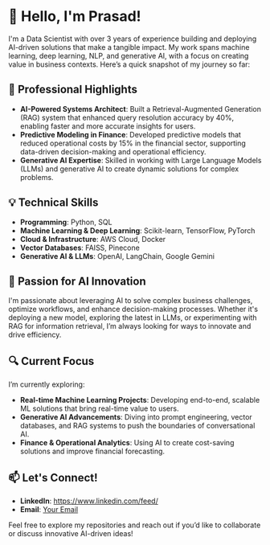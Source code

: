 # 👋 Hello, I'm Prasad!

I'm a Data Scientist with over 3 years of experience building and deploying AI-driven solutions that make a tangible impact. My work spans machine learning, deep learning, NLP, and generative AI, with a focus on creating value in business contexts. Here’s a quick snapshot of my journey so far:

## 🚀 Professional Highlights
- **AI-Powered Systems Architect**: Built a Retrieval-Augmented Generation (RAG) system that enhanced query resolution accuracy by 40%, enabling faster and more accurate insights for users.
- **Predictive Modeling in Finance**: Developed predictive models that reduced operational costs by 15% in the financial sector, supporting data-driven decision-making and operational efficiency.
- **Generative AI Expertise**: Skilled in working with Large Language Models (LLMs) and generative AI to create dynamic solutions for complex problems.

## 💡 Technical Skills
- **Programming**: Python, SQL
- **Machine Learning & Deep Learning**: Scikit-learn, TensorFlow, PyTorch
- **Cloud & Infrastructure**: AWS Cloud, Docker
- **Vector Databases**: FAISS, Pinecone
- **Generative AI & LLMs**: OpenAI, LangChain, Google Gemini

## 🌱 Passion for AI Innovation
I'm passionate about leveraging AI to solve complex business challenges, optimize workflows, and enhance decision-making processes. Whether it's deploying a new model, exploring the latest in LLMs, or experimenting with RAG for information retrieval, I’m always looking for ways to innovate and drive efficiency.

## 🔍 Current Focus
I’m currently exploring:
- **Real-time Machine Learning Projects**: Developing end-to-end, scalable ML solutions that bring real-time value to users.
- **Generative AI Advancements**: Diving into prompt engineering, vector databases, and RAG systems to push the boundaries of conversational AI.
- **Finance & Operational Analytics**: Using AI to create cost-saving solutions and improve financial forecasting.

## 📫 Let's Connect!
- **LinkedIn**: https://www.linkedin.com/feed/
- **Email**: [Your Email](pashdhumal083@gmail.com)

Feel free to explore my repositories and reach out if you’d like to collaborate or discuss innovative AI-driven ideas!
